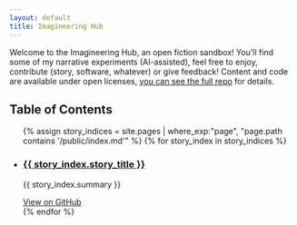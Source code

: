 ```yaml
---
layout: default
title: Imagineering Hub
---
```


Welcome to the Imagineering Hub, an open fiction sandbox! You'll find some of my narrative experiments (AI-assisted), feel free to enjoy, contribute (story, software, whatever) or give feedback! Content and code are available under open licenses, [you can see the full repo]({{githuburl}}) for details.

## Table of Contents

<ul>
  {% assign story_indices = site.pages | where_exp:"page", "page.path contains '/public/index.md'" %}
  {% for story_index in story_indices %}
    <li>
      <h3><a href="{{ story_index.url | prepend: site.baseurl }}">{{ story_index.story_title }}</a></h3>
      <p>{{ story_index.summary }}</p>
      <a href="{{ story_index.url | prepend: site.githuburl }}">View on GitHub</a>
    </li>
  {% endfor %}
</ul>

